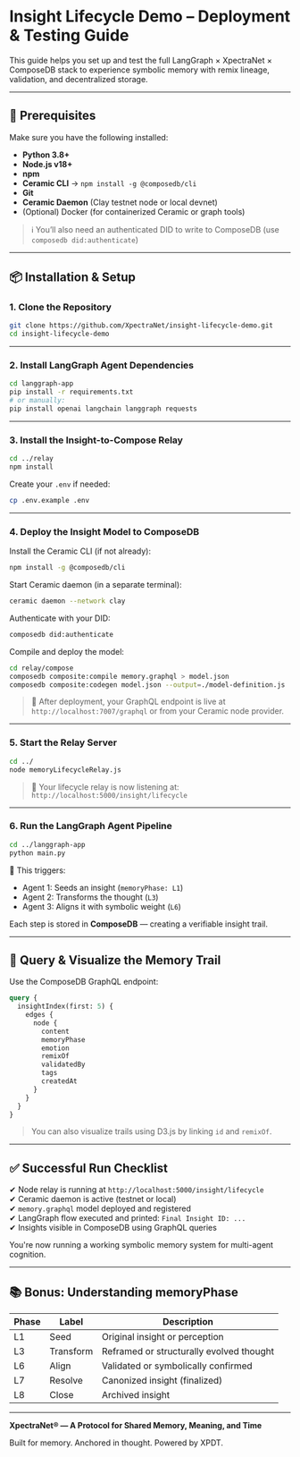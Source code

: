 
# Insight Lifecycle Demo – Deployment & Testing Guide

This guide helps you set up and test the full LangGraph × XpectraNet × ComposeDB stack to experience symbolic memory with remix lineage, validation, and decentralized storage.


---

## 🧩 Prerequisites

Make sure you have the following installed:

- **Python 3.8+**
- **Node.js v18+**
- **npm**
- **Ceramic CLI** → `npm install -g @composedb/cli`
- **Git**
- **Ceramic Daemon** (Clay testnet node or local devnet)
- (Optional) Docker (for containerized Ceramic or graph tools)

> ℹ️ You’ll also need an authenticated DID to write to ComposeDB (use `composedb did:authenticate`)

---

## 📦 Installation & Setup

### 1. Clone the Repository

```bash
git clone https://github.com/XpectraNet/insight-lifecycle-demo.git
cd insight-lifecycle-demo
```

---

### 2. Install LangGraph Agent Dependencies

```bash
cd langgraph-app
pip install -r requirements.txt
# or manually:
pip install openai langchain langgraph requests
```

---

### 3. Install the Insight-to-Compose Relay

```bash
cd ../relay
npm install
```

Create your `.env` if needed:
```bash
cp .env.example .env
```

---

### 4. Deploy the Insight Model to ComposeDB

Install the Ceramic CLI (if not already):
```bash
npm install -g @composedb/cli
```

Start Ceramic daemon (in a separate terminal):

```bash
ceramic daemon --network clay
```

Authenticate with your DID:
```bash
composedb did:authenticate
```

Compile and deploy the model:
```bash
cd relay/compose
composedb composite:compile memory.graphql > model.json
composedb composite:codegen model.json --output=./model-definition.js
```

> 🔗 After deployment, your GraphQL endpoint is live at `http://localhost:7007/graphql` or from your Ceramic node provider.

---

### 5. Start the Relay Server

```bash
cd ../
node memoryLifecycleRelay.js
```

> 🔁 Your lifecycle relay is now listening at: `http://localhost:5000/insight/lifecycle`

---

### 6. Run the LangGraph Agent Pipeline

```bash
cd ../langgraph-app
python main.py
```

🧠 This triggers:

- Agent 1: Seeds an insight (`memoryPhase: L1`)
- Agent 2: Transforms the thought (`L3`)
- Agent 3: Aligns it with symbolic weight (`L6`)

Each step is stored in **ComposeDB** — creating a verifiable insight trail.

---

## 🧪 Query & Visualize the Memory Trail

Use the ComposeDB GraphQL endpoint:

```graphql
query {
  insightIndex(first: 5) {
    edges {
      node {
        content
        memoryPhase
        emotion
        remixOf
        validatedBy
        tags
        createdAt
      }
    }
  }
}
```

> You can also visualize trails using D3.js by linking `id` and `remixOf`.

---

## ✅ Successful Run Checklist

✔ Node relay is running at `http://localhost:5000/insight/lifecycle`  
✔ Ceramic daemon is active (testnet or local)  
✔ `memory.graphql` model deployed and registered  
✔ LangGraph flow executed and printed: `Final Insight ID: ...`  
✔ Insights visible in ComposeDB using GraphQL queries  

You're now running a working symbolic memory system for multi-agent cognition.

---

## 📚 Bonus: Understanding memoryPhase

| Phase | Label       | Description                             |
|-------|-------------|-----------------------------------------|
| L1    | Seed        | Original insight or perception          |
| L3    | Transform   | Reframed or structurally evolved thought|
| L6    | Align       | Validated or symbolically confirmed     |
| L7    | Resolve     | Canonized insight (finalized)           |
| L8    | Close       | Archived insight                        |

---

**XpectraNet® — A Protocol for Shared Memory, Meaning, and Time**

Built for memory. Anchored in thought. Powered by XPDT.
